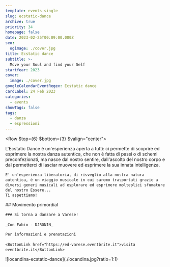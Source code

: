 ```yaml
---
template: events-single
slug: ecstatic-dance
archive: true
priority: 34
homepage: false
date: 2023-02-25T00:09:00.000Z
seo:
  ogimage: ./cover.jpg
title: Ecstatic dance
subtitle: >-
  Move your Soul and find your Self
startYear: 2023
cover:
  image: ./cover.jpg
googleCalendarEventRegex: Ecstatic dance
cardLabel: 24 Feb 2023
categories:
  - events
showTags: false
tags:
  - danza
  - espressioni
---
```


<Row $top={6} $bottom={3} $valign="center">
  <Col md={7} $initial>
    L'Ecstatic Dance è un'esperienza aperta a tutti: ci permette di scoprire ed esprimere la nostra danza autentica, che non è fatta di passi o di schemi preconfezionati, ma nasce dal nostro sentire, dall'ascolto del nostro corpo e dal permetterci di lasciar muovere ed esprimere la sua innata intelligenza.

    E' un'esperienza liberatoria, di risveglio alla nostra natura autentica, è un viaggio musicale in cui saremo trasportati grazie a diversi generi musicali ad esplorare ed esprimere molteplici sfumature del nostro Essere...
    Ti aspettiamo!
    
  </Col>
  <Col md={5}>
    ## Movimento primordial

    ### Si torna a danzare a Varese!

    _Con Fabio - DJRONIN_
  </Col>
</Row>
<Row>
  <Col md={6}>
    <EntryInfo variant="frequency" label="Quando" value="24 febbraio 2023"/>
    <EntryInfo variant="duration" label="Orario" value="dalle 20 alle 23"/>
    <EntryInfo variant="location" label="A LaSchola" value="[Via Maroni 13, Casciago 21020, VA](https://g.page/laschola?share)"/>
    <EntryInfo variant="teacher" label="Organizzato da" value="Fabio Freddi - DJRONIN" $bottom={3} />

    Per informazioni e prenotazioni

    <ButtonLink href="https://ed-varese.eventbrite.it">visita eventbrite.it</ButtonLink>
  </Col>
  <Col md={6}>
    ![locandina-ecstatic-dance](./locandina.jpg?ratio=1:1)
  </Col>
</Row>
